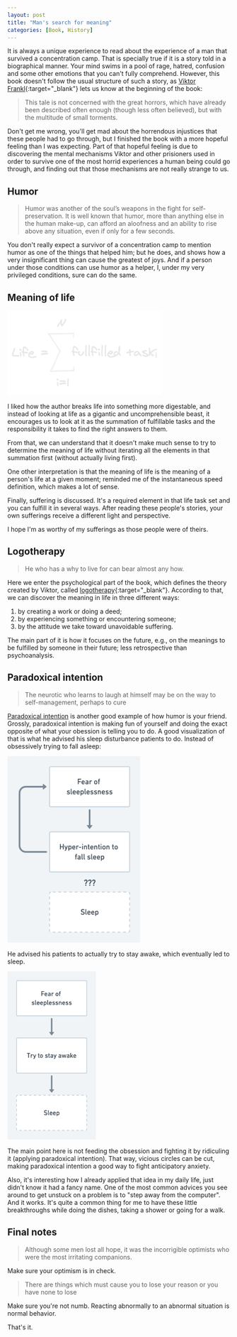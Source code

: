 ```yaml
---
layout: post
title: "Man's search for meaning"
categories: [Book, History]
---
```


It is always a unique experience to read about the experience of a man that survived a concentration camp. That is specially true if it is a story told in a biographical manner. Your mind swims in a pool of rage, hatred, confusion and some other emotions that you can't fully comprehend. However, this book doesn't follow the usual structure of such a story, as [Viktor Frankl](https://en.wikipedia.org/wiki/Viktor_Frankl){:target="_blank"} lets us know at the beginning of the book:

> This tale is not concerned with the great horrors, which have already been described often enough (though less often believed), but with the multitude of small torments.

Don't get me wrong, you'll get mad about the horrendous injustices that these people had to go through, but I finished the book with a more hopeful feeling than I was expecting. Part of that hopeful feeling is due to discovering the mental mechanisms Viktor and other prisioners used in order to survive one of the most horrid experiences a human being could go through, and finding out that those mechanisms are not really strange to us.

## Humor

> Humor was another of the soul’s weapons in the fight for self-preservation. It is well known that humor, more than anything else in the human make-up, can afford an aloofness and an ability to rise above any situation, even if only for a few seconds.

You don't really expect a survivor of a concentration camp to mention humor as one of the things that helped him; but he does, and shows how a very insignificant thing can cause the greatest of joys. And if a person under those conditions can use humor as a helper, I, under my very privileged conditions, sure can do the same. 

## Meaning of life

<img src="/public/img/meaning-of-life.png">

I liked how the author breaks life into something more digestable, and instead of looking at life as a gigantic and uncomprehensible beast, it encourages us to look at it as the summation of fulfillable tasks and the responsibility it takes to find the right answers to them.

From that, we can understand that it doesn't make much sense to try to determine the meaning of life without iterating all the elements in that summation first (without actually living first).

One other interpretation is that the meaning of life is the meaning of a person's life at a given moment; reminded me of the instantaneous speed definition, which makes a lot of sense.

Finally, suffering is discussed. It's a required element in that life task set and you can fulfill it in several ways. After reading these people's stories, your own sufferings receive a different light and perspective.

I hope I'm as worthy of my sufferings as those people were of theirs.

## Logotherapy

> He who has a why to live for can bear almost any how.

Here we enter the psychological part of the book, which defines the theory created by Viktor, called [logotherapy](https://en.wikipedia.org/wiki/Logotherapy){:target="_blank"}. According to that, we can discover the meaning in life in three different ways:
1. by creating a work or doing a deed;
2. by experiencing something or encountering someone;
3. by the attitude we take toward unavoidable suffering.

The main part of it is how it focuses on the future, e.g., on the meanings to be fulfilled by someone in their future; less retrospective than psychoanalysis.

## Paradoxical intention

> The neurotic who learns to laugh at himself may be on the way to self-management, perhaps to cure

[Paradoxical intention](https://en.wikipedia.org/wiki/Paradoxical_intention) is another good example of how humor is your friend. Grossly, paradoxical intention is making fun of yourself and doing the exact opposite of what your obession is telling you to do. A good visualization of that is what he advised his sleep disturbance patients to do. Instead of obsessively trying to fall asleep:

<img src="/public/img/no-sleep.png" width="300">

He advised his patients to actually try to stay awake, which eventually led to sleep.

<img src="/public/img/sleep.png" width="200">

The main point here is not feeding the obsession and fighting it by ridiculing it (applying paradoxical intention). That way, vicious circles can be cut, making paradoxical intention a good way to fight anticipatory anxiety.

Also, it's interesting how I already applied that idea in my daily life, just didn't know it had a fancy name. One of the most common advices you see around to get unstuck on a problem is to "step away from the computer". And it works. It's quite a common thing for me to have these little breakthroughs while doing the dishes, taking a shower or going for a walk.

## Final notes

> Although some men lost all hope, it was the incorrigible optimists who were the most irritating companions.

Make sure your optimism is in check.

> There are things which must cause you to lose your reason or you have none to lose

Make sure you're not numb. Reacting abnormally to an abnormal situation is normal behavior.

That's it.